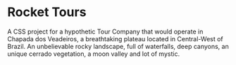 # Rocket Tours

A CSS project for a hypothetic Tour Company that would operate in Chapada dos Veadeiros, a breathtaking plateau located in Central-West of Brazil.
An unbelievable rocky landscape, full of waterfalls, deep canyons, an unique cerrado vegetation, a moon valley and lot of mystic.
